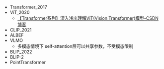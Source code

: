 - Transformer_2017
- ViT_2020
	- [【Transformer系列】深入浅出理解ViT(Vision Transformer)模型-CSDN博客](https://blog.csdn.net/m0_37605642/article/details/133821025)
- CLIP_2021
- ALBEF
- VLMO
	- 多模态情境下 self-attention层可以共享参数，不受模态限制
- BLIP_2022
- BLIP-2
- PointTransformer
